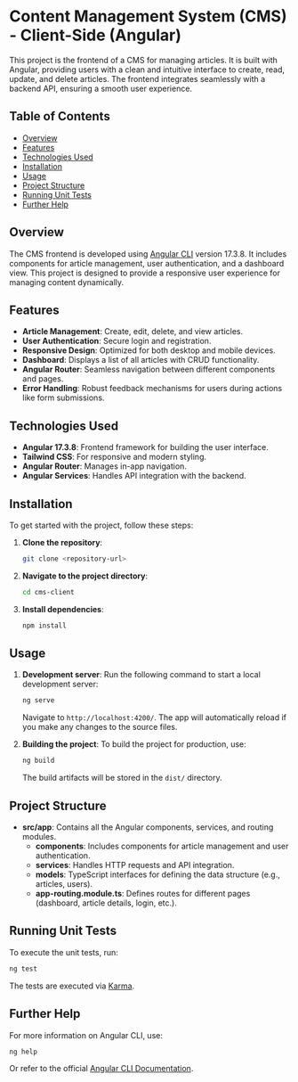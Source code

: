 
# Content Management System (CMS) - Client-Side (Angular)

This project is the frontend of a CMS for managing articles. It is built with Angular, providing users with a clean and intuitive interface to create, read, update, and delete articles. The frontend integrates seamlessly with a backend API, ensuring a smooth user experience.

## Table of Contents

- [Overview](#overview)
- [Features](#features)
- [Technologies Used](#technologies-used)
- [Installation](#installation)
- [Usage](#usage)
- [Project Structure](#project-structure)
- [Running Unit Tests](#running-unit-tests)
- [Further Help](#further-help)

## Overview

The CMS frontend is developed using [Angular CLI](https://github.com/angular/angular-cli) version 17.3.8. It includes components for article management, user authentication, and a dashboard view. This project is designed to provide a responsive user experience for managing content dynamically.

## Features

- **Article Management**: Create, edit, delete, and view articles.
- **User Authentication**: Secure login and registration.
- **Responsive Design**: Optimized for both desktop and mobile devices.
- **Dashboard**: Displays a list of all articles with CRUD functionality.
- **Angular Router**: Seamless navigation between different components and pages.
- **Error Handling**: Robust feedback mechanisms for users during actions like form submissions.

## Technologies Used

- **Angular 17.3.8**: Frontend framework for building the user interface.
- **Tailwind CSS**: For responsive and modern styling.
- **Angular Router**: Manages in-app navigation.
- **Angular Services**: Handles API integration with the backend.

## Installation

To get started with the project, follow these steps:

1. **Clone the repository**:
   ```bash
   git clone <repository-url>
   ```
2. **Navigate to the project directory**:
   ```bash
   cd cms-client
   ```
3. **Install dependencies**:
   ```bash
   npm install
   ```

## Usage

1. **Development server**:
   Run the following command to start a local development server:
   ```bash
   ng serve
   ```
   Navigate to `http://localhost:4200/`. The app will automatically reload if you make any changes to the source files.

2. **Building the project**:
   To build the project for production, use:
   ```bash
   ng build
   ```
   The build artifacts will be stored in the `dist/` directory.

## Project Structure

- **src/app**: Contains all the Angular components, services, and routing modules.
  - **components**: Includes components for article management and user authentication.
  - **services**: Handles HTTP requests and API integration.
  - **models**: TypeScript interfaces for defining the data structure (e.g., articles, users).
  - **app-routing.module.ts**: Defines routes for different pages (dashboard, article details, login, etc.).

## Running Unit Tests

To execute the unit tests, run:
```bash
ng test
```
The tests are executed via [Karma](https://karma-runner.github.io).

## Further Help

For more information on Angular CLI, use:
```bash
ng help
```
Or refer to the official [Angular CLI Documentation](https://angular.io/cli).
